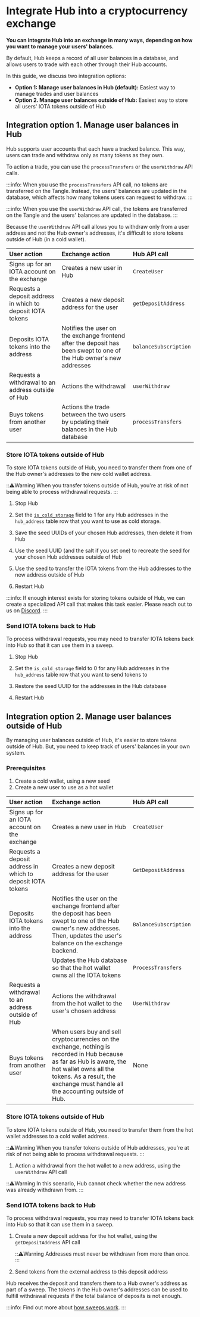 # Integrate Hub into a cryptocurrency exchange

**You can integrate Hub into an exchange in many ways, depending on how you want to manage your users' balances.**

By default, Hub keeps a record of all user balances in a database, and allows users to trade with each other through their Hub accounts.

In this guide, we discuss two integration options:

- **Option 1: Manage user balances in Hub (default):** Easiest way to manage trades and user balances
- **Option 2. Manage user balances outside of Hub:** Easiest way to store all users' IOTA tokens outside of Hub

## Integration option 1. Manage user balances in Hub

Hub supports user accounts that each have a tracked balance. This way, users can trade and withdraw only as many tokens as they own.

To action a trade, you can use the `processTransfers` or the `userWithdraw` API calls.

:::info:
When you use the `processTransfers` API call, no tokens are transferred on the Tangle. Instead, the users' balances are updated in the database, which affects how many tokens users can request to withdraw.
:::

:::info:
When you use the `userWithdraw` API call, the tokens are transferred on the Tangle and the users' balances are updated in the database.
:::

Because the `userWithdraw` API call allows you to withdraw only from a user address and not the Hub owner's addresses, it's difficult to store tokens outside of Hub (in a cold wallet).

|**User action**|**Exchange action**|**Hub API call**|
|:----------|:--------------|:-----------|
|Signs up for an IOTA account on the exchange|Creates a new user in Hub| `CreateUser`|
|Requests a deposit address in which to deposit IOTA tokens|Creates a new deposit address for the user|`getDepositAddress`|
|Deposits IOTA tokens into the address|Notifies the user on the exchange frontend after the deposit has been swept to one of the Hub owner's new addresses| `balanceSubscription`|
|Requests a withdrawal to an address outside of Hub|Actions the withdrawal|`userWithdraw`|
|Buys tokens from another user|Actions the trade between the two users by updating their balances in the Hub database|`processTransfers`|

### Store IOTA tokens outside of Hub

To store IOTA tokens outside of Hub, you need to transfer them from one of the Hub owner's addresses to the new cold wallet address.

:::warning:Warning
When you transfer tokens outside of Hub, you're at risk of not being able to process withdrawal requests.
:::

1. Stop Hub

2. Set the [`is_cold_storage`](../references/database-tables.md#hub_address) field to 1 for any Hub addresses in the `hub_address` table row that you want to use as cold storage.

3. Save the seed UUIDs of your chosen Hub addresses, then delete it from Hub

4. Use the seed UUID (and the salt if you set one) to recreate the seed for your chosen Hub addresses outside of Hub

5. Use the seed to transfer the IOTA tokens from the Hub addresses to the new address outside of Hub

6. Restart Hub

:::info:
If enough interest exists for storing tokens outside of Hub, we can create a specialized API call that makes this task easier. Please reach out to us on [Discord](https://discord.iota.org).
:::

### Send IOTA tokens back to Hub

To process withdrawal requests, you may need to transfer IOTA tokens back into Hub so that it can use them in a sweep.

1. Stop Hub

2. Set the `is_cold_storage` field to 0 for any Hub addresses in the `hub_address` table row that you want to send tokens to

3. Restore the seed UUID for the addresses in the Hub database

4. Restart Hub

## Integration option 2. Manage user balances outside of Hub

By managing user balances outside of Hub, it's easier to store tokens outside of Hub. But, you need to keep track of users' balances in your own system.

### Prerequisites

1. Create a cold wallet, using a new seed
2. Create a new user to use as a hot wallet

|**User action**|**Exchange action**|**Hub API call**|
|:----------|:--------------|:-----------|
|Signs up for an IOTA account on the exchange|Creates a new user in Hub| `CreateUser`|
|Requests a deposit address in which to deposit IOTA tokens|Creates a new deposit address for the user|`GetDepositAddress`|
|Deposits IOTA tokens into the address|Notifies the user on the exchange frontend after the deposit has been swept to one of the Hub owner's new addresses. Then, updates the user's balance on the exchange backend.|`BalanceSubscription`|
| |Updates the Hub database so that the hot wallet owns all the IOTA tokens|`ProcessTransfers`|
|Requests a withdrawal to an address outside of Hub|Actions the withdrawal from the hot wallet to the user's chosen address|`UserWithdraw`|
|Buys tokens from another user|When users buy and sell cryptocurrencies on the exchange, nothing is recorded in Hub because as far as Hub is aware, the hot wallet owns all the tokens. As a result, the exchange must handle all the accounting outside of Hub.|None|

### Store IOTA tokens outside of Hub

To store IOTA tokens outside of Hub, you need to transfer them from the hot wallet addresses to a cold wallet address.

:::warning:Warning
When you transfer tokens outside of Hub addresses, you're at risk of not being able to process withdrawal requests.
:::

1. Action a withdrawal from the hot wallet to a new address, using the `userWithdraw` API call

  :::warning:Warning
  In this scenario, Hub cannot check whether the new address was already withdrawn from.
  :::

### Send IOTA tokens back to Hub

To process withdrawal requests, you may need to transfer IOTA tokens back into Hub so that it can use them in a sweep.

1. Create a new deposit address for the hot wallet, using the `getDepositAddress` API call

   :::warning:Warning
   Addresses must never be withdrawn from more than once.
   :::

2. Send tokens from the external address to this deposit address

Hub receives the deposit and transfers them to a Hub owner's address as part of a sweep. The tokens in the Hub owner's addresses can be used to fulfill withdrawal requests if the total balance of deposits is not enough.

:::info:
Find out more about [how sweeps work](../concepts/sweeps.md).
:::